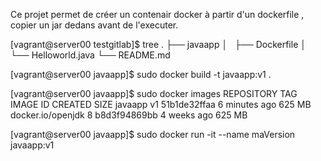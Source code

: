 Ce projet permet de créer un contenair docker à partir d'un dockerfile , copier un jar dedans avant de l'executer.

[vagrant@server00 testgitlab]$ tree
.
├── javaapp
│   ├── Dockerfile
│   └── Helloworld.java
└── README.md

[vagrant@server00 javaapp]$ sudo docker build -t javaapp:v1 .

[vagrant@server00 javaapp]$ sudo docker images
REPOSITORY          TAG                 IMAGE ID            CREATED             SIZE
javaapp             v1                  51b1de32ffaa        6 minutes ago       625 MB
docker.io/openjdk   8                   b8d3f94869bb        4 weeks ago         625 MB


[vagrant@server00 javaapp]$ sudo docker run -it --name maVersion javaapp:v1

